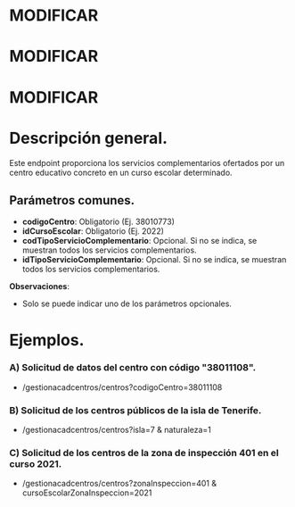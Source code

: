 # MODIFICAR
# MODIFICAR
# MODIFICAR

# Descripción general.

Este endpoint proporciona los servicios complementarios ofertados por un centro educativo concreto en un curso escolar determinado.

## Parámetros comunes.
* **codigoCentro**: Obligatorio (Ej. 38010773)
* **idCursoEscolar**: Obligatorio (Ej. 2022)
* **codTipoServicioComplementario**: Opcional. Si no se indica, se muestran todos los servicios complementarios.
* **idTipoServicioComplementario**: Opcional. Si no se indica, se muestran todos los servicios complementarios.


**Observaciones**:
* Solo se puede indicar uno de los parámetros opcionales.

# Ejemplos.
### A) Solicitud de datos del centro con código "38011108".
* /gestionacadcentros/centros?codigoCentro=38011108

### B) Solicitud de los centros públicos de la isla de Tenerife.
* /gestionacadcentros/centros?isla=7 & naturaleza=1

### C) Solicitud de los centros de la zona de inspección 401 en el curso 2021. 
* /gestionacadcentros/centros?zonaInspeccion=401 & cursoEscolarZonaInspeccion=2021
